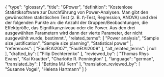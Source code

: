 {
    "type": "glossary",
    "title": "GPower",
    "definition": "Kostenlose Statistiksoftware zur Durchführung von Power-Analysen. Man gibt den gewünschten statistischen Test (z. B. *t*\\-Test, Regression, ANOVA) und drei der folgenden Punkte an: die Anzahl der Gruppen/Beobachtungen, die Effektgröße, das Signifikanzniveau oder die Power. Aus den drei ausgewählten Parametern wird dann der vierte Parameter, der nicht ausgewählt wurde, bestimmt.",
    "related_terms": [
        "Power analysis",
        "Sample size justification",
        "Sample size planning",
        "Statistical power"
    ],
    "references": [
        "FaulEtAl2007",
        "FaulEtAl2009"
    ],
    "alt_related_terms": [
        null
    ],
    "drafted_by": [
        "Filip Dechterenko"
    ],
    "reviewed_by": [
        "Thomas Rhys Evans",
        "Kai Krautter",
        "Charlotte R. Pennington"
    ],
    "language": "german",
    "translated_by": [
        "Bettina MJ Kern"
    ],
    "translation_reviewed_by": [
        "Susanne Vogel",
        "Helena Hartmann"
    ]
}